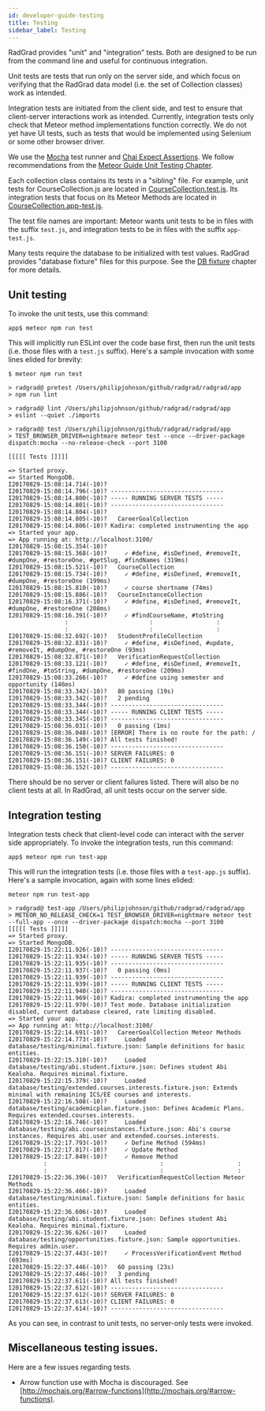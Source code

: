 ```yaml
---
id: developer-guide-testing
title: Testing
sidebar_label: Testing
---
```


RadGrad provides "unit" and "integration" tests. Both are designed to be run from the command line and useful for continuous integration. 

Unit tests are tests that run only on the server side, and which focus on verifying that the RadGrad data model (i.e. the set of Collection classes) work as intended.
  
Integration tests are initiated from the client side, and test to ensure that client-server interactions work as intended. Currently, integration tests only check that Meteor method implementations function correctly. We do not yet have UI tests, such as tests that would be implemented using Selenium or some other browser driver. 

We use the [Mocha](https://mochajs.org/) test runner and  [Chai Expect Assertions](http://chaijs.com/guide/styles/#expect). We follow recommendations from the [Meteor Guide Unit Testing Chapter](http://guide.meteor.com/testing.html#unit-testing). 

Each collection class contains its tests in a "sibling" file. For example, unit tests for CourseCollection.js are located in [CourseCollection.test.js](https://github.com/radgrad/radgrad/blob/master/app/imports/api/course/CourseCollection.test.js). Its integration tests that focus on its Meteor Methods are located in [CourseCollection.app-test.js](https://github.com/radgrad/radgrad/blob/master/app/imports/api/course/CourseInstanceCollection.methods.app-test.js). 

The test file names are important: Meteor wants unit tests to be in files with the suffix `test.js`, and integration tests to be in files with the suffix `app-test.js`. 

Many tests require the database to be initialized with test values.  RadGrad provides "database fixture" files for this purpose. See the [DB fixture](developer-guide-database-fixtures.md) chapter for more details.

## Unit testing

To invoke the unit tests, use this command:

```
app$ meteor npm run test
```

This will implicitly run ESLint over the code base first, then run the unit tests (i.e. those files with a `test.js` suffix). Here's a sample invocation with some lines elided for brevity:


```
$ meteor npm run test

> radgrad@ pretest /Users/philipjohnson/github/radgrad/radgrad/app
> npm run lint

> radgrad@ lint /Users/philipjohnson/github/radgrad/radgrad/app
> eslint --quiet ./imports

> radgrad@ test /Users/philipjohnson/github/radgrad/radgrad/app
> TEST_BROWSER_DRIVER=nightmare meteor test --once --driver-package dispatch:mocha --no-release-check --port 3100

[[[[[ Tests ]]]]]                             

=> Started proxy.                             
=> Started MongoDB.                           
I20170829-15:08:14.714(-10)?                  
I20170829-15:08:14.796(-10)? --------------------------------
I20170829-15:08:14.800(-10)? ----- RUNNING SERVER TESTS -----
I20170829-15:08:14.801(-10)? --------------------------------
I20170829-15:08:14.804(-10)? 
I20170829-15:08:14.805(-10)?   CareerGoalCollection
I20170829-15:08:14.806(-10)? Kadira: completed instrumenting the app
=> Started your app.
=> App running at: http://localhost:3100/
I20170829-15:08:15.354(-10)? 
I20170829-15:08:15.368(-10)?     ✓ #define, #isDefined, #removeIt, #dumpOne, #restoreOne, #getSlug, #findNames (319ms)
I20170829-15:08:15.521(-10)?   CourseCollection
I20170829-15:08:15.734(-10)?     ✓ #define, #isDefined, #removeIt, #dumpOne, #restoreOne (199ms)
I20170829-15:08:15.810(-10)?     ✓ course shortname (74ms)
I20170829-15:08:15.886(-10)?   CourseInstanceCollection
I20170829-15:08:16.371(-10)?     ✓ #define, #isDefined, #removeIt, #dumpOne, #restoreOne (208ms)
I20170829-15:08:16.391(-10)?     ✓ #findCourseName, #toString
                :                       :                  :
                :                       :                  :
I20170829-15:08:32.692(-10)?   StudentProfileCollection
I20170829-15:08:32.831(-10)?     ✓ #define, #isDefined, #update, #removeIt, #dumpOne, #restoreOne (93ms)
I20170829-15:08:32.871(-10)?   VerificationRequestCollection
I20170829-15:08:33.121(-10)?     ✓ #define, #isDefined, #removeIt, #findOne, #toString, #dumpOne, #restoreOne (209ms)
I20170829-15:08:33.266(-10)?     ✓ #define using semester and opportunity (146ms)
I20170829-15:08:33.342(-10)?   80 passing (19s)
I20170829-15:08:33.342(-10)?   2 pending
I20170829-15:08:33.344(-10)? --------------------------------
I20170829-15:08:33.344(-10)? ----- RUNNING CLIENT TESTS -----
I20170829-15:08:33.345(-10)? --------------------------------
I20170829-15:08:36.031(-10)?   0 passing (1ms)
I20170829-15:08:36.048(-10)? [ERROR] There is no route for the path: /
I20170829-15:08:36.149(-10)? All tests finished!
I20170829-15:08:36.150(-10)? --------------------------------
I20170829-15:08:36.151(-10)? SERVER FAILURES: 0
I20170829-15:08:36.151(-10)? CLIENT FAILURES: 0
I20170829-15:08:36.152(-10)? --------------------------------
```

There should be no server or client failures listed. There will also be no client tests at all. In RadGrad, all unit tests occur on the server side.

## Integration testing

Integration tests check that client-level code can interact with the server side appropriately.  To invoke the integration tests, run this command:

```
app$ meteor npm run test-app
```

This will run the integration tests (i.e. those files with a `test-app.js` suffix). Here's a sample invocation, again with some lines elided:

```
meteor npm run test-app

> radgrad@ test-app /Users/philipjohnson/github/radgrad/radgrad/app
> METEOR_NO_RELEASE_CHECK=1 TEST_BROWSER_DRIVER=nightmare meteor test --full-app --once --driver-package dispatch:mocha --port 3100
[[[[[ Tests ]]]]]                             
=> Started proxy.                             
=> Started MongoDB.                           
I20170829-15:22:11.926(-10)? --------------------------------
I20170829-15:22:11.934(-10)? ----- RUNNING SERVER TESTS -----
I20170829-15:22:11.935(-10)? --------------------------------
I20170829-15:22:11.937(-10)?   0 passing (0ms)
I20170829-15:22:11.939(-10)? --------------------------------
I20170829-15:22:11.939(-10)? ----- RUNNING CLIENT TESTS -----
I20170829-15:22:11.940(-10)? --------------------------------
I20170829-15:22:11.969(-10)? Kadira: completed instrumenting the app
I20170829-15:22:11.970(-10)? Test mode. Database initialization disabled, current database cleared, rate limiting disabled.
=> Started your app.
=> App running at: http://localhost:3100/
I20170829-15:22:14.691(-10)?   CareerGoalCollection Meteor Methods 
I20170829-15:22:14.773(-10)?     Loaded database/testing/minimal.fixture.json: Sample definitions for basic entities.
I20170829-15:22:15.310(-10)?     Loaded database/testing/abi.student.fixture.json: Defines student Abi Kealoha. Requires minimal.fixture.
I20170829-15:22:15.379(-10)?     Loaded database/testing/extended.courses.interests.fixture.json: Extends minimal with remaining ICS/EE courses and interests.
I20170829-15:22:16.508(-10)?     Loaded database/testing/academicplan.fixture.json: Defines Academic Plans. Requires extended.courses.interests.
I20170829-15:22:16.746(-10)?     Loaded database/testing/abi.courseinstances.fixture.json: Abi's course instances. Requires abi.user and extended.courses.interests.
I20170829-15:22:17.793(-10)?     ✓ Define Method (594ms)
I20170829-15:22:17.817(-10)?     ✓ Update Method
I20170829-15:22:17.849(-10)?     ✓ Remove Method
          :                                :                     :
          :                                :                     :
I20170829-15:22:36.396(-10)?   VerificationRequestCollection Meteor Methods 
I20170829-15:22:36.466(-10)?     Loaded database/testing/minimal.fixture.json: Sample definitions for basic entities.
I20170829-15:22:36.606(-10)?     Loaded database/testing/abi.student.fixture.json: Defines student Abi Kealoha. Requires minimal.fixture.
I20170829-15:22:36.626(-10)?     Loaded database/testing/opportunities.fixture.json: Sample opportunities. Requires admin.user.
I20170829-15:22:37.443(-10)?     ✓ ProcessVerificationEvent Method (693ms)
I20170829-15:22:37.446(-10)?   60 passing (23s)
I20170829-15:22:37.446(-10)?   3 pending
I20170829-15:22:37.611(-10)? All tests finished!
I20170829-15:22:37.612(-10)? --------------------------------
I20170829-15:22:37.612(-10)? SERVER FAILURES: 0
I20170829-15:22:37.613(-10)? CLIENT FAILURES: 0
I20170829-15:22:37.614(-10)? --------------------------------
```

As you can see, in contrast to unit tests, no server-only tests were invoked. 

 
## Miscellaneous testing issues.

Here are a few issues regarding tests.

* Arrow function use with Mocha is discouraged. See [http://mochajs.org/#arrow-functions](http://mochajs.org/#arrow-functions).

 
